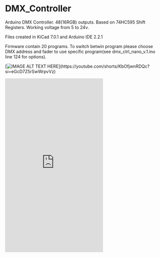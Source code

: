 # DMX_Controller
Arduino DMX Controller. 48(16RGB) outputs. Based on 74HC595 Shift Registers.
Working voltage from 5 to 24v.

Files created in KiCad 7.0.1 and Arduino IDE 2.2.1

Firmware contain 20 programs. To switch betwin program please choose DMX address and fader to use specific program(see dmx_ctrl_nano_v.1.ino line 124 for options).



[![IMAGE ALT TEXT HERE]([https://img.youtube.com/vi/KbOfjwnRDQc?si=eGcD7Z5rSwWrpvVz](https://youtube.com/shorts/KbOfjwnRDQc?si=eGcD7Z5rSwWrpvVz)/0.jpg)](https://youtube.com/shorts/KbOfjwnRDQc?si=eGcD7Z5rSwWrpvVz)

<iframe width="320" height="567" src="https://www.youtube.com/embed/KbOfjwnRDQc" title="DMX LED controller (48ch) #coding #development #hardware #DMX #led #pcb #arduino #cpp" frameborder="0" allow="accelerometer; autoplay; clipboard-write; encrypted-media; gyroscope; picture-in-picture; web-share" allowfullscreen></iframe>

